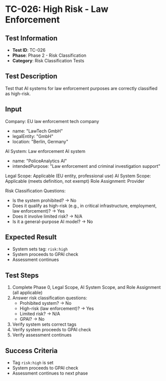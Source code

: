 # TC-026: High Risk - Law Enforcement

## Test Information
- **Test ID**: TC-026
- **Phase**: Phase 2 - Risk Classification
- **Category**: Risk Classification Tests

## Test Description
Test that AI systems for law enforcement purposes are correctly classified as high-risk.

## Input
Company: EU law enforcement tech company
- name: "LawTech GmbH"
- legalEntity: "GmbH"
- location: "Berlin, Germany"

AI System: Law enforcement AI system
- name: "PoliceAnalytics AI"
- intendedPurpose: "Law enforcement and criminal investigation support"

Legal Scope: Applicable (EU entity, professional use)
AI System Scope: Applicable (meets definition, not exempt)
Role Assignment: Provider

Risk Classification Questions:
- Is the system prohibited? → No
- Does it qualify as high-risk (e.g., in critical infrastructure, employment, law enforcement)? → Yes
- Does it involve limited risk? → N/A
- Is it a general-purpose AI model? → No

## Expected Result
- System sets tag: `risk:high`
- System proceeds to GPAI check
- Assessment continues

## Test Steps
1. Complete Phase 0, Legal Scope, AI System Scope, and Role Assignment (all applicable)
2. Answer risk classification questions:
   - Prohibited system? → No
   - High-risk (law enforcement)? → Yes
   - Limited risk? → N/A
   - GPAI? → No
3. Verify system sets correct tags
4. Verify system proceeds to GPAI check
5. Verify assessment continues

## Success Criteria
- Tag `risk:high` is set
- System proceeds to GPAI check
- Assessment continues to next phase 